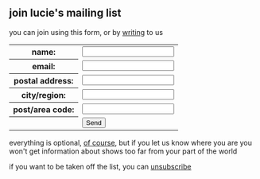 ## join lucie's mailing list

you can join using this form, or by [writing][8] to us

  [8]: ?p=contact

<form method="post" action="http://luciethorne.com/formmail/FormMail.cgi">
<p>
<input type="hidden" name="recipient" value="&#108;&#117;&#99;&#105;&#101;&#64;&#108;&#117;&#99;&#105;&#101;&#116;&#104;&#111;&#114;&#110;&#101;&#46;&#99;&#111;&#109;" />
<input type="hidden" name="subject" value="mailing list request" />
<input type="hidden" name="redirect" value="http://www.luciethorne.com/forms/thanks/" />
</p>
<table>
<tr><th>name:</th><td><input type="text" name="realname" /></td></tr>
<tr><th>email:</th><td><input type="text" name="email" /></td></tr>
<tr><th>postal address:</th><td><input type="text" name="address" /></td></tr>
<tr><th>city/region:</th><td><input type="text" name="city" /></td></tr>
<tr><th>post/area code:</th><td><input type="text" name="postcode" /></td></tr>
<tr><th></th><td><input class="send" type="submit" value="Send" /></td></tr>
</table>
</form>

everything is optional, [of course][9], but if you let us know where
you are you won't get information about shows too far from your part
of the world

  [9]: ?p=forms/privacy

if you want to be taken off the list, you can [unsubscribe][10]

  [10]: ?p=forms/unsubscribe
